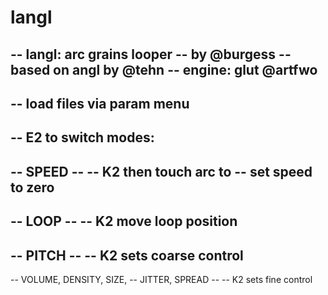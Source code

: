 # langl

-- langl: arc grains looper
-- by @burgess
-- based on angl by @tehn
-- engine: glut @artfwo
-- 
-- load files via param menu
-- 
-- E2 to switch modes:
-- 
-- SPEED
-- -- K2 then touch arc to
	 -- set speed to zero
-- 
-- LOOP
-- -- K2 move loop position
-- 
-- PITCH
-- -- K2 sets coarse control
-- 
-- VOLUME, DENSITY, SIZE,
-- JITTER, SPREAD
-- -- K2 sets fine control